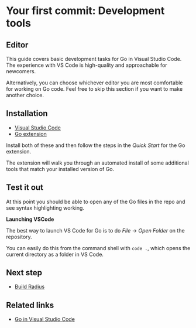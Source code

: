 # Your first commit: Development tools

## Editor

This guide covers basic development tasks for Go in Visual Studio Code. The experience with VS Code is high-quality and approachable for newcomers.

Alternatively, you can choose whichever editor you are most comfortable for working on Go code. Feel free to skip this section if you want to make another choice.

## Installation

- [Visual Studio Code](https://code.visualstudio.com/)
- [Go extension](https://marketplace.visualstudio.com/items?itemName=golang.go)

Install both of these and then follow the steps in the *Quick Start* for the Go extension.

The extension will walk you through an automated install of some additional tools that match your installed version of Go.

## Test it out

At this point you should be able to open any of the Go files in the repo and see syntax highlighting working.

**Launching VSCode**

The best way to launch VS Code for Go is to do *File* -> *Open Folder* on the repository. 

You can easily do this from the command shell with `code .`, which opens the current directory as a folder in VS Code.


## Next step
- [Build Radius](first-commit-02-building.md)

## Related links

- [Go in Visual Studio Code](https://code.visualstudio.com/docs/languages/go)